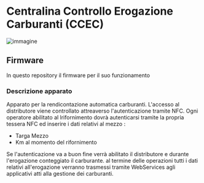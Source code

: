# **Centralina Controllo Erogazione Carburanti (CCEC)**

![immagine](https://user-images.githubusercontent.com/45388549/135711497-e4c92e72-f450-4b56-9540-b4cf2a5b6a79.png)

## Firmware

In questo repository il firmware per il suo funzionamento

### Descrizione apparato

Apparato per la rendicontazione automatica carburanti. L'accesso al distributore viene controllato attreaverso l'autenticazione tramite NFC. Ogni operatore abilitato al lrifornimento dovrà autenticarsi tramite la propria tessera NFC ed inserire i dati relativi al mezzo : 

- Targa Mezzo
- Km al momento del rifornimento

Se l'autenticazione va a buon fine verrà abilitato il distributore e durante l'erogazione conteggiato il carburante. al termine delle operazioni tutti i dati relativi all'erogazione verranno trasmessi tramite WebServices agli applicativi atti alla gestione dei carburanti.
